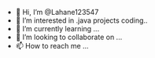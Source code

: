 - 👋 Hi, I’m @Lahane123547
- 👀 I’m interested in .java projects coding..
- 🌱 I’m currently learning ...
- 💞️ I’m looking to collaborate on ...
- 📫 How to reach me ...

<!---
Lahane123547/Lahane123547 is a ✨ special ✨ repository because its `README.md` (this file) appears on your GitHub profile.
You can click the Preview link to take a look at your changes.
--->
